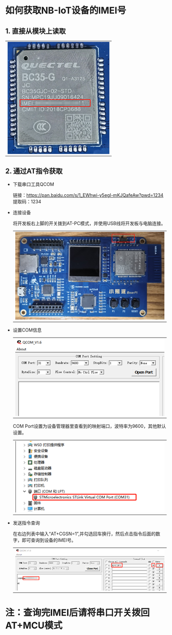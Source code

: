 # 如何获取NB-IoT设备的IMEI号

## 1. 直接从模块上读取
<table><tbody><tr><td><img src="figures/查看IMEI.png" /></td></tr></tbody></table>

## 2. 通过AT指令获取
- 下载串口工具QCOM

    链接：https://pan.baidu.com/s/1_EWhwi-y5egI-mKJQafeAw?pwd=1234 
    提取码：1234

- 连接设备

    将开发板右上脚的开关拨到AT-PC模式，并使用USB线将开发板与电脑连接。

    <table><tbody><tr><td><img src="figures/开关拨到左边.png" /></td></tr></tbody></table>

- 设置COM信息

    <table><tbody><tr><td><img src="figures/设置COM.png" /></td></tr></tbody></table>

    COM Port设置为设备管理器里查看到的映射端口，波特率为9600，其他默认设置。

    <table><tbody><tr><td><img src="figures/端口映射.png" /></td></tr></tbody></table>

- 发送指令查询

    在右边列表中输入“AT+CGSN=1”,并勾选回车换行，然后点击指令后面的数字，即可查询到设备的IMEI号。

    <table><tbody><tr><td><img src="figures/发送查询IMEI指令.png" /></td></tr></tbody></table>

# 注：查询完IMEI后请将串口开关拨回AT+MCU模式
